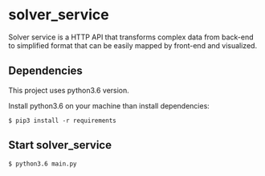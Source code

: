 # solver_service

Solver service is a HTTP API that transforms complex data from back-end to simplified format that can be easily mapped by front-end and visualized.

## Dependencies
 
This project uses python3.6 version.

Install python3.6 on your machine than install dependencies:

```$ pip3 install -r requirements```

## Start solver_service

```$ python3.6 main.py```

